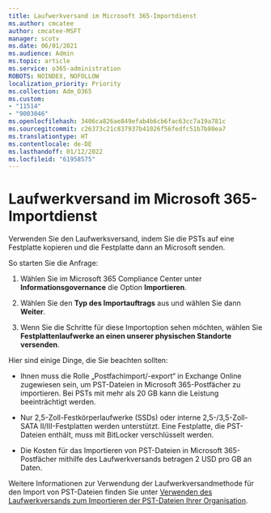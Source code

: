 ```yaml
---
title: Laufwerkversand im Microsoft 365-Importdienst
ms.author: cmcatee
author: cmcatee-MSFT
manager: scotv
ms.date: 06/01/2021
ms.audience: Admin
ms.topic: article
ms.service: o365-administration
ROBOTS: NOINDEX, NOFOLLOW
localization_priority: Priority
ms.collection: Adm_O365
ms.custom:
- "11514"
- "9003046"
ms.openlocfilehash: 3406ca826ae849efab4b6cb6fac63cc7a19a781c
ms.sourcegitcommit: c26373c21c837937b41026f56fedfc51b7b80ea7
ms.translationtype: HT
ms.contentlocale: de-DE
ms.lasthandoff: 01/12/2022
ms.locfileid: "61958575"
---
```

# <a name="drive-shipping-in-the-microsoft-365-import-service"></a>Laufwerkversand im Microsoft 365-Importdienst

Verwenden Sie den Laufwerksversand, indem Sie die PSTs auf eine Festplatte kopieren und die Festplatte dann an Microsoft senden.

So starten Sie die Anfrage:

1. Wählen Sie im Microsoft 365 Compliance Center unter **Informationsgovernance** die Option **Importieren**.

1. Wählen Sie den **Typ des Importauftrags** aus und wählen Sie dann **Weiter**.

1. Wenn Sie die Schritte für diese Importoption sehen möchten, wählen Sie **Festplattenlaufwerke an einen unserer physischen Standorte versenden**.

Hier sind einige Dinge, die Sie beachten sollten:

- Ihnen muss die Rolle „Postfachimport/-export“ in Exchange Online zugewiesen sein, um PST-Dateien in Microsoft 365-Postfächer zu importieren. Bei PSTs mit mehr als 20 GB kann die Leistung beeinträchtigt werden.

- Nur 2,5-Zoll-Festkörperlaufwerke (SSDs) oder interne 2,5-/3,5-Zoll-SATA II/III-Festplatten werden unterstützt.
Eine Festplatte, die PST-Dateien enthält, muss mit BitLocker verschlüsselt werden.

- Die Kosten für das Importieren von PST-Dateien in Microsoft 365-Postfächer mithilfe des Laufwerkversands betragen 2 USD pro GB an Daten.

Weitere Informationen zur Verwendung der Laufwerkversandmethode für den Import von PST-Dateien finden Sie unter [Verwenden des Laufwerkversands zum Importieren der PST-Dateien Ihrer Organisation](https://docs.microsoft.com/microsoft-365/compliance/use-drive-shipping-to-import-pst-files-to-office-365).
